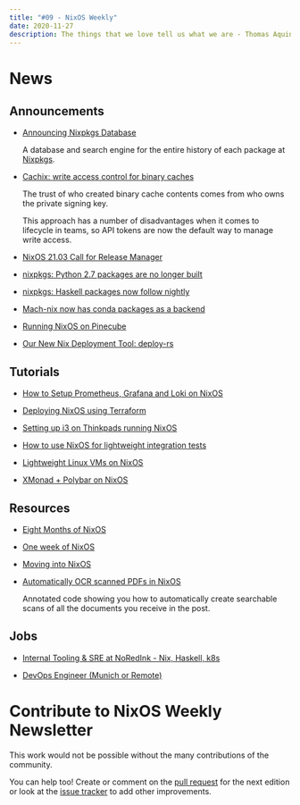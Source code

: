 ```yaml
---
title: "#09 - NixOS Weekly"
date: 2020-11-27
description: The things that we love tell us what we are - Thomas Aquinas
---
```


# News

## Announcements

- [Announcing Nixpkgs Database](https://kamadorueda.github.io/nixpkgs-db/#/about)

  A database and search engine for the entire history of each package at
  [Nixpkgs](https://github.com/nixos/nixpkgs).

- [Cachix: write access control for binary caches](https://blog.cachix.org/posts/2020-11-09-write-access-control-for-binary-caches/)

  The trust of who created binary cache contents comes from who owns the private signing key.

  This approach has a number of disadvantages when it comes to lifecycle in teams,
  so API tokens are now the default way to manage write access.

- [NixOS 21.03 Call for Release Manager](https://discourse.nixos.org/t/21-03-call-for-release-manager/10204)

- [nixpkgs: Python 2.7 packages are no longer built](https://discourse.nixos.org/t/python-2-7-and-3-9-and-hydra-builds)

- [nixpkgs: Haskell packages now follow nightly](https://discourse.nixos.org/t/new-ghc-default-version-8-10-2-package-versions-now-from-stackage-nightly)

- [Mach-nix now has conda packages as a backend](https://discourse.nixos.org/t/mach-nix-create-python-environments-quick-and-easy/6858/86)

- [Running NixOS on Pinecube](https://github.com/danielfullmer/pinecube-nixos)

- [Our New Nix Deployment Tool: deploy-rs](https://serokell.io/blog/deploy-rs)


## Tutorials

- [How to Setup Prometheus, Grafana and Loki on NixOS](https://christine.website/blog/prometheus-grafana-loki-nixos-2020-11-20)

- [Deploying NixOS using Terraform](https://nix.dev/tutorials/deploying-nixos-using-terraform.html)

- [Setting up i3 on Thinkpads running NixOS](https://www.srid.ca/i3-setup.html)

- [How to use NixOS for lightweight integration tests](http://www.haskellforall.com/2020/11/how-to-use-nixos-for-lightweight.html)

- [Lightweight Linux VMs on NixOS](https://www.srid.ca/2012301.html)

- [XMonad + Polybar on NixOS](https://gvolpe.com/blog/xmonad-polybar-nixos/)


## Resources

- [Eight Months of NixOS](https://catgirl.ai/log/nixos-experience/)

- [One week of NixOS](https://jae.moe/blog/2020/11/one-week-of-nixos/)

- [Moving into NixOS](https://foo-dogsquared.github.io/blog/posts/moving-into-nixos/)

- [Automatically OCR scanned PDFs in NixOS](https://dev.to/jwoudenberg/automatically-ocr-scanned-pdfs-in-nixos-25d)

  Annotated code showing you how to automatically create searchable scans of all the documents you receive in the post.


## Jobs

- [Internal Tooling & SRE at NoRedInk - Nix, Haskell, k8s](https://www.noredink.com/job_post?gh_jid=2443611)

- [DevOps Engineer (Munich or Remote)](https://genesis-jobs.personio.de/job/278290)


# Contribute to NixOS Weekly Newsletter

This work would not be possible without the many contributions of the community.

You can help too! Create or comment on the [pull request](https://github.com/NixOS/nixos-weekly/pulls)
for the next edition or look at the
[issue tracker](https://github.com/NixOS/nixos-weekly/issues) to add other improvements.
